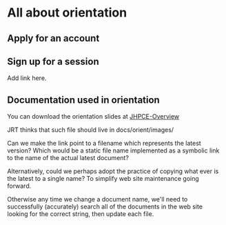 # All about orientation

## Apply for an account

## Sign up for a session
Add link here.

## Documentation used in orientation
You can download the orientation slides at [JHPCE-Overview](../orient/images/JHPCE-Overview-2024-01.pdf)

JRT thinks that such file should live in docs/orient/images/




Can we make the link point to a filename which represents the latest version? Which would be a static file name implemented as a symbolic link to the name of the actual latest document?

Alternatively, could we perhaps adopt the practice of copying what ever is the latest to a single name? To simplify web site maintenance going forward.

Otherwise any time we change a document name, we'll need to successfully (accurately) search all of the documents in the web site looking for the correct string, then update each file.
